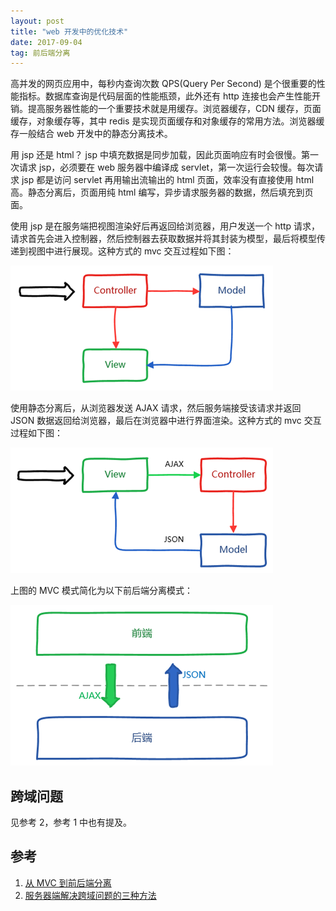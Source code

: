 ```yaml
---
layout: post
title: "web 开发中的优化技术"
date: 2017-09-04
tag: 前后端分离
---   
```


高并发的网页应用中，每秒内查询次数 QPS(Query Per Second) 是个很重要的性能指标。数据库查询是代码层面的性能瓶颈，此外还有 http 连接也会产生性能开销。提高服务器性能的一个重要技术就是用缓存。浏览器缓存，CDN 缓存，页面缓存，对象缓存等，其中 redis 是实现页面缓存和对象缓存的常用方法。浏览器缓存一般结合 web 开发中的静态分离技术。

用 jsp 还是 html？
jsp 中填充数据是同步加载，因此页面响应有时会很慢。第一次请求 jsp，必须要在 web 服务器中编译成 servlet，第一次运行会较慢。每次请求 jsp 都是访问 servlet 再用输出流输出的 html 页面，效率没有直接使用 html 高。静态分离后，页面用纯 html 编写，异步请求服务器的数据，然后填充到页面。

使用 jsp 是在服务端把视图渲染好后再返回给浏览器，用户发送一个 http 请求，请求首先会进入控制器，然后控制器去获取数据并将其封装为模型，最后将模型传递到视图中进行展现。这种方式的 mvc 交互过程如下图：

![](/images/posts/mvc/1.png)

使用静态分离后，从浏览器发送 AJAX 请求，然后服务端接受该请求并返回 JSON 数据返回给浏览器，最后在浏览器中进行界面渲染。这种方式的 mvc 交互过程如下图：

![](/images/posts/mvc/2.png)

上图的 MVC 模式简化为以下前后端分离模式：

![](/images/posts/mvc/3.png)

## 跨域问题

见参考 2，参考 1 中也有提及。

## 参考

1.  [从 MVC 到前后端分离](https://www.csdn.net/article/2015-10-25/2826033)
2.  [服务器端解决跨域问题的三种方法](https://www.cnblogs.com/007sx/p/5785804.html)